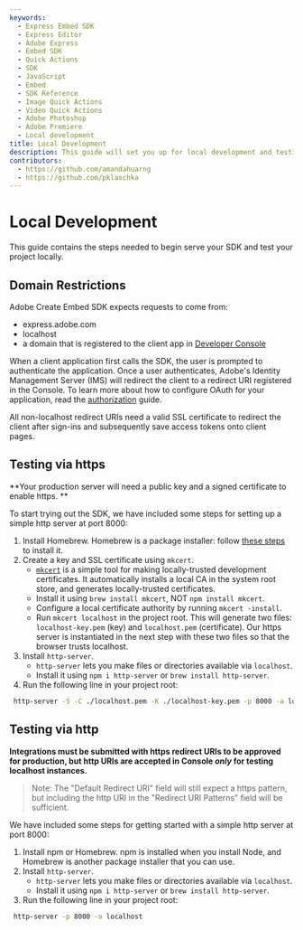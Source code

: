 ```yaml
---
keywords:
  - Express Embed SDK
  - Express Editor
  - Adobe Express
  - Embed SDK
  - Quick Actions
  - SDK
  - JavaScript
  - Embed
  - SDK Reference
  - Image Quick Actions
  - Video Quick Actions
  - Adobe Photoshop
  - Adobe Premiere
  - Local development 
title: Local Development
description: This guide will set you up for local development and testing. 
contributors:
  - https://github.com/amandahuarng
  - https://github.com/pklaschka
---
```


# Local Development

This guide contains the steps needed to begin serve your SDK and test your project locally. 

## Domain Restrictions
Adobe Create Embed SDK expects requests to come from: 
* express.adobe.com
* localhost
* a domain that is registered to the client app in [Developer Console](https://developer.adobe.com/console/)

When a client application first calls the SDK, the user is prompted to authenticate the application. Once a user authenticates, Adobe's Identity Management Server (IMS) will redirect the client to a redirect URI registered in the Console.  To learn more about how to configure OAuth for your application, read the [authorization](../authorization/) guide.

All non-localhost redirect URIs need a valid SSL certificate to redirect the client after sign-ins and subsequently save access tokens onto client pages.

## Testing via https
**Your production server will need a public key and a signed certificate to enable https. **

To start trying out the SDK, we have included some steps for setting up a simple http server at port 8000: 

1. Install Homebrew. Homebrew is a package installer: follow [these steps](https://docs.brew.sh/Installation) to install it.
2. Create a key and SSL certificate using `mkcert`. 
   * [`mkcert`](https://github.com/FiloSottile/mkcert) is a simple tool for making locally-trusted development certificates. It automatically installs a local CA in the system root store, and generates locally-trusted certificates. 
   * Install it using `brew install mkcert`, NOT `npm install mkcert`. 
   * Configure a local certificate authority by running `mkcert -install`.
   * Run `mkcert localhost` in the project root. This will generate two files: `localhost-key.pem` (key) and `localhost.pem` (certificate). Our https server is instantiated in the next step with these two files so that the browser trusts localhost.
3. Install `http-server`.
   * `http-server` lets you make files or directories available via `localhost`. 
   * Install it using `npm i http-server` or `brew install http-server`. 
4. Run the following line in your project root: 

```bash
 http-server -S -C ./localhost.pem -K ./localhost-key.pem -p 8000 -a localhost
```

## Testing via http
**Integrations must be submitted with https redirect URIs to be approved for production, but http URIs are accepted in Console *only* for testing localhost instances.**

>  Note: The "Default Redirect URI" field will still expect a https pattern, but including the http URI in the "Redirect URI Patterns" field will be sufficient.

 We have included some steps for getting started with a simple http server at port 8000: 

1. Install npm or Homebrew. npm is installed when you install Node, and Homebrew is another package installer that you can use.
2. Install `http-server`.
   * `http-server` lets you make files or directories available via `localhost`. 
   * Install it using `npm i http-server` or `brew install http-server`. 
3. Run the following line in your project root: 

```bash
 http-server -p 8000 -a localhost
```

